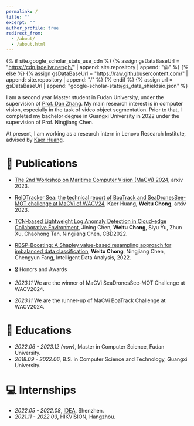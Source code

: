 ```yaml
---
permalink: /
title: ""
excerpt: ""
author_profile: true
redirect_from: 
  - /about/
  - /about.html
---
```


{% if site.google_scholar_stats_use_cdn %}
{% assign gsDataBaseUrl = "https://cdn.jsdelivr.net/gh/" | append: site.repository | append: "@" %}
{% else %}
{% assign gsDataBaseUrl = "https://raw.githubusercontent.com/" | append: site.repository | append: "/" %}
{% endif %}
{% assign url = gsDataBaseUrl | append: "google-scholar-stats/gs_data_shieldsio.json" %}

<span class='anchor' id='about-me'></span>

I am a second year Master student in Fudan University, under the supervision of [Prof. Dan Zhang](https://scholar.google.com/citations?user=hgXRiG8AAAAJ&hl=zh-CN&oi=ao). My main research interest is in computer vision, especially in the task of video object segmentation. Prior to that, I completed my bachelor degree in Guangxi University in 2022 under the supervision of Prof. Ningjiang Chen.

At present, I am working as a research intern in Lenovo Research Institute, advised by [Kaer Huang](https://scholar.google.com/citations?user=Zh2ihGcAAAAJ&hl=zh-CN&oi=ao).

# 📝 Publications 
- [The 2nd Workshop on Maritime Computer Vision (MaCVi) 2024](https://arxiv.org/pdf/2311.14762), arxiv 2023.
- [ReIDTracker Sea: the technical report of BoaTrack and SeaDronesSee-MOT challenge at MaCVi of WACV24](https://arxiv.org/pdf/2311.07616.pdf), Kaer Huang, **Weitu Chong**, arxiv 2023.
- [TCN-based Lightweight Log Anomaly Detection in Cloud-edge Collaborative Environment](https://ieeexplore.ieee.org/abstract/document/10024540), Jining Chen, **Weitu Chong**, Siyu Yu, Zhun Xu, Chaohong Tan, Ningjiang Chen, CBD2022.
- [RBSP-Boosting: A Shapley value-based resampling approach for imbalanced data classification](https://drive.google.com/file/d/1uEhrJC0OH3rO8bB6LKbfq4P_BqN7NkfI/view), **Weitu Chong**, Ningjiang Chen, Chengyun Fang, Intelligent Data Analysis, 2022.

- 🎖 Honors and Awards
- *2023.11* We are the winner of MaCVi SeaDronesSee-MOT Challenge at WACV2024.
- *2023.11* We are the runner-up of MaCVi BoaTrack Challenge at WACV2024.

# 📖 Educations
- *2022.06 - 2023.12 (now)*, Master in Computer Science, Fudan University.
- *2018.09 - 2022.06*, B.S. in Computer Science and Technology, Guangxi University.

# 💻 Internships
- *2022.05 - 2022.08*, [IDEA](https://www.idea.edu.cn/), Shenzhen.
- *2021.11 - 2022.03*, HIKVISION, Hangzhou.
